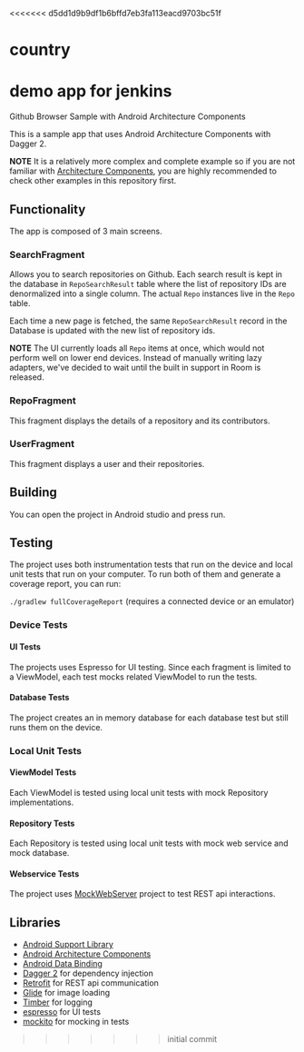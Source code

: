 <<<<<<< d5dd1d9b9df1b6bffd7eb3fa113eacd9703bc51f
# country
demo app for jenkins
=======
Github Browser Sample with Android Architecture Components

This is a sample app that uses Android Architecture Components with Dagger 2.

**NOTE** It is a relatively more complex and complete example so if you are not familiar
with [Architecture Components][arch], you are highly recommended to check other examples
in this repository first.

## Functionality
The app is composed of 3 main screens.
### SearchFragment
Allows you to search repositories on Github.
Each search result is kept in the database in `RepoSearchResult` table where
the list of repository IDs are denormalized into a single column.
The actual `Repo` instances live in the `Repo` table.

Each time a new page is fetched, the same `RepoSearchResult` record in the
Database is updated with the new list of repository ids.

**NOTE** The UI currently loads all `Repo` items at once, which would not
perform well on lower end devices. Instead of manually writing lazy
adapters, we've decided to wait until the built in support in Room is released.

### RepoFragment
This fragment displays the details of a repository and its contributors.
### UserFragment
This fragment displays a user and their repositories.

## Building
You can open the project in Android studio and press run.
## Testing
The project uses both instrumentation tests that run on the device
and local unit tests that run on your computer.
To run both of them and generate a coverage report, you can run:

`./gradlew fullCoverageReport` (requires a connected device or an emulator)

### Device Tests
#### UI Tests
The projects uses Espresso for UI testing. Since each fragment
is limited to a ViewModel, each test mocks related ViewModel to
run the tests.
#### Database Tests
The project creates an in memory database for each database test but still
runs them on the device.

### Local Unit Tests
#### ViewModel Tests
Each ViewModel is tested using local unit tests with mock Repository
implementations.
#### Repository Tests
Each Repository is tested using local unit tests with mock web service and
mock database.
#### Webservice Tests
The project uses [MockWebServer][mockwebserver] project to test REST api interactions.


## Libraries
* [Android Support Library][support-lib]
* [Android Architecture Components][arch]
* [Android Data Binding][data-binding]
* [Dagger 2][dagger2] for dependency injection
* [Retrofit][retrofit] for REST api communication
* [Glide][glide] for image loading
* [Timber][timber] for logging
* [espresso][espresso] for UI tests
* [mockito][mockito] for mocking in tests


[mockwebserver]: https://github.com/square/okhttp/tree/master/mockwebserver
[support-lib]: https://developer.android.com/topic/libraries/support-library/index.html
[arch]: https://developer.android.com/arch
[data-binding]: https://developer.android.com/topic/libraries/data-binding/index.html
[espresso]: https://google.github.io/android-testing-support-library/docs/espresso/
[dagger2]: https://google.github.io/dagger
[retrofit]: http://square.github.io/retrofit
[glide]: https://github.com/bumptech/glide
[timber]: https://github.com/JakeWharton/timber
[mockito]: http://site.mockito.org
>>>>>>> initial commit
